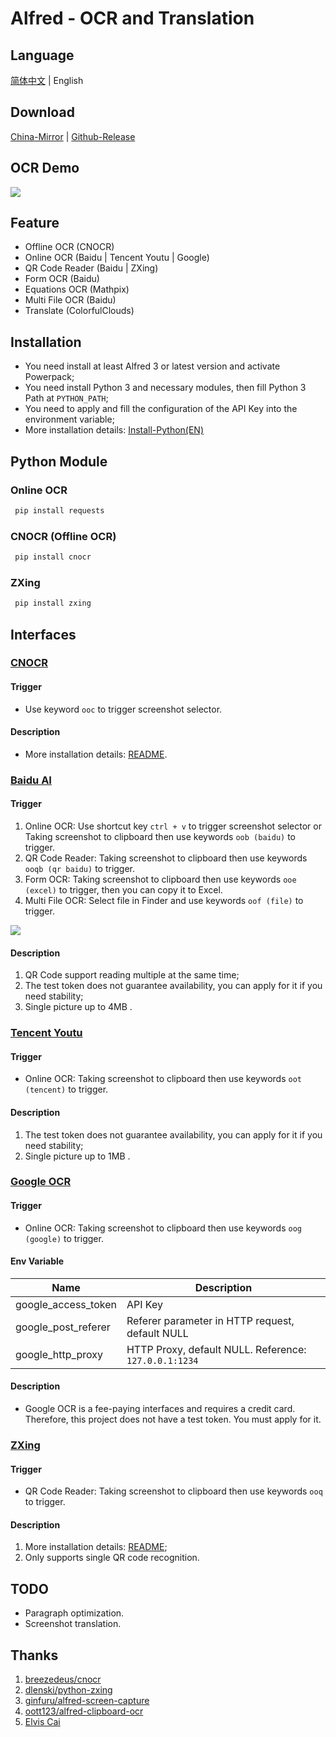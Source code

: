 # Alfred - OCR and Translation

## Language

[简体中文][1] | English

## Download

[China-Mirror][2] | [Github-Release][3]

## OCR Demo

![][image-1]

## Feature

- Offline OCR (CNOCR)
- Online OCR (Baidu | Tencent Youtu | Google)
- QR Code Reader (Baidu | ZXing)
- Form OCR (Baidu)
- Equations OCR (Mathpix)
- Multi File OCR (Baidu)
- Translate (ColorfulClouds)

## Installation

- You need install at least Alfred 3 or latest version and activate Powerpack;
- You need install Python 3 and necessary modules, then fill Python 3 Path at `PYTHON_PATH`;
- You need to apply and fill the configuration of the API Key into the environment variable;
- More installation details: [Install-Python(EN)][4]

## Python Module


### Online OCR

```bash
 pip install requests
```

### CNOCR (Offline OCR)

```bash
 pip install cnocr
```

### ZXing

```bash
 pip install zxing
```

## Interfaces

### [CNOCR][5]

#### Trigger

- Use keyword `ooc` to trigger screenshot selector.

#### Description

- More installation details: [README][6].

### [Baidu AI][7]

#### Trigger

1. Online OCR: Use shortcut key `ctrl + v` to trigger screenshot selector or Taking screenshot to clipboard then use keywords `oob (baidu)` to trigger.
2. QR Code Reader: Taking screenshot to clipboard then use keywords `ooqb (qr baidu)` to trigger.
3. Form OCR: Taking screenshot to clipboard then use keywords `ooe (excel)` to trigger, then you can copy it to Excel.
4. Multi File OCR: Select file in Finder and use keywords `oof (file)` to trigger.

![][image-2]

#### Description

1. QR Code support reading multiple at the same time;
2. The test token does not guarantee availability, you can apply for it if you need stability;
3. Single picture up to 4MB .

### [Tencent Youtu][8]

#### Trigger

- Online OCR: Taking screenshot to clipboard then use keywords `oot (tencent)` to trigger.

#### Description

1. The test token does not guarantee availability, you can apply for it if you need stability;
2. Single picture up to 1MB .

### [Google OCR][9]

#### Trigger

- Online OCR: Taking screenshot to clipboard then use keywords `oog (google)` to trigger.

#### Env Variable

| Name                | Description                                           |
| ------------------- | ----------------------------------------------------- |
| google\_access\_token | API Key                                               |
| google\_post\_referer | Referer parameter in HTTP request, default NULL       |
| google\_http\_proxy   | HTTP Proxy, default NULL. Reference: `127.0.0.1:1234` |

#### Description

- Google OCR is a fee-paying interfaces and requires a credit card. Therefore, this project does not have a test token. You must apply for it.

### [ZXing][10]

#### Trigger

- QR Code Reader: Taking screenshot to clipboard then use keywords `ooq` to trigger.

#### Description

1. More installation details: [README][11];
2. Only supports single QR code recognition.

## TODO

- Paragraph optimization.
- Screenshot translation.

## Thanks

1. [breezedeus/cnocr][12]
2. [dlenski/python-zxing][13]
3. [ginfuru/alfred-screen-capture][14]
4. [oott123/alfred-clipboard-ocr][15]
5. [Elvis Cai][16]

[1]:	https://github.com/Chandler-Lu/alfred-ocr/blob/master/README.md
[2]:	https://img.yeslu.cn/github/Capture_then_OCR.zip
[3]:	https://github.com/Chandler-Lu/alfred-ocr/releases "Github-Release"
[4]:	https://realpython.com/installing-python/#macos-mac-os-x
[5]:	https://github.com/breezedeus/cnocr
[6]:	https://github.com/breezedeus/cnocr/blob/master/README.md
[7]:	https://ai.baidu.com/tech/ocr
[8]:	https://ai.qq.com/product/ocr.shtml#common
[9]:	https://cloud.google.com/vision/docs/ocr
[10]:	https://github.com/dlenski/python-zxing
[11]:	https://github.com/dlenski/python-zxing/blob/master/README.md
[12]:	https://github.com/breezedeus/cnocr
[13]:	https://github.com/dlenski/python-zxing
[14]:	https://github.com/ginfuru/alfred-screen-capture
[15]:	https://github.com/oott123/alfred-clipboard-ocr
[16]:	https://github.com/elviscai

[image-1]:	examples/demo_ocr_en.gif
[image-2]:	examples/file_ocr.png